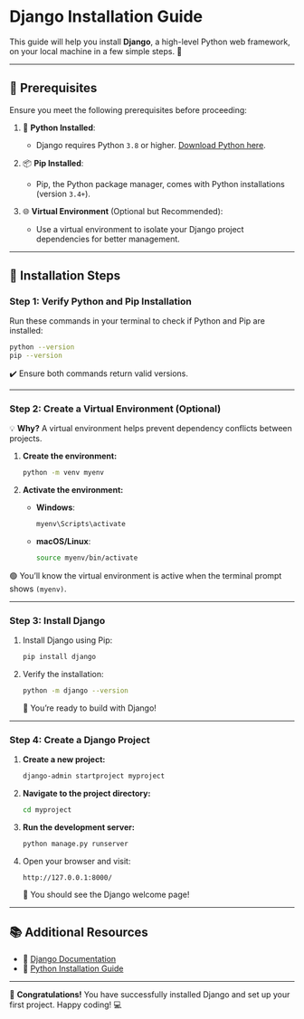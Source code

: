 #  **Django Installation Guide**

This guide will help you install **Django**, a high-level Python web framework, on your local machine in a few simple steps. 🚀

---

## 🎯 **Prerequisites**

Ensure you meet the following prerequisites before proceeding:

1. 🐍 **Python Installed**:
   - Django requires Python `3.8` or higher. [Download Python here](https://www.python.org/).

2. 📦 **Pip Installed**:
   - Pip, the Python package manager, comes with Python installations (version `3.4+`).

3. 🌐 **Virtual Environment** (Optional but Recommended):
   - Use a virtual environment to isolate your Django project dependencies for better management.

---

## 🚧 **Installation Steps**

### **Step 1: Verify Python and Pip Installation**

Run these commands in your terminal to check if Python and Pip are installed:

```bash
python --version
pip --version
```

✔️ Ensure both commands return valid versions.

---

### **Step 2: Create a Virtual Environment (Optional)**

💡 **Why?** A virtual environment helps prevent dependency conflicts between projects.

1. **Create the environment:**
   ```bash
   python -m venv myenv
   ```

2. **Activate the environment:**
   - **Windows**:
     ```bash
     myenv\Scripts\activate
     ```
   - **macOS/Linux**:
     ```bash
     source myenv/bin/activate
     ```

🟢 You’ll know the virtual environment is active when the terminal prompt shows `(myenv)`.

---

### **Step 3: Install Django**

1. Install Django using Pip:
   ```bash
   pip install django
   ```

2. Verify the installation:
   ```bash
   python -m django --version
   ```
   🎉 You’re ready to build with Django!

---

### **Step 4: Create a Django Project**

1. **Create a new project:**
   ```bash
   django-admin startproject myproject
   ```

2. **Navigate to the project directory:**
   ```bash
   cd myproject
   ```

3. **Run the development server:**
   ```bash
   python manage.py runserver
   ```

4. Open your browser and visit:
   ```
   http://127.0.0.1:8000/
   ```
   🌟 You should see the Django welcome page!

---

## 📚 **Additional Resources**

- 📖 [Django Documentation](https://docs.djangoproject.com/)
- 🐍 [Python Installation Guide](https://www.python.org/downloads/)

---

🎉 **Congratulations!** You have successfully installed Django and set up your first project. Happy coding! 💻
